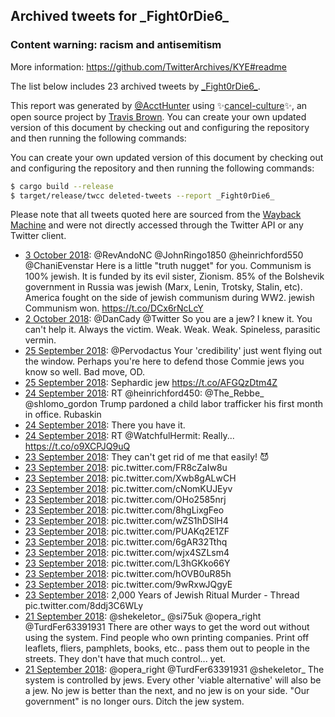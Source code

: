 ## Archived tweets for \_Fight0rDie6\_
### Content warning: racism and antisemitism
More information: https://github.com/TwitterArchives/KYE#readme

The list below includes 23 archived tweets by
[\_Fight0rDie6\_](https://twitter.com/_Fight0rDie6_).



This report was generated by [@AcctHunter](https://twitter.com/accthunter) using ✨[cancel-culture](https://github.com/travisbrown/cancel-culture)✨,
an open source project by [Travis Brown](https://twitter.com/travisbrown). You can create your own
updated version of this document by checking out and configuring the repository and then running
the following commands:

You can create your own updated version of this document by checking out and configuring the
repository and then running the following commands:

```bash
$ cargo build --release
$ target/release/twcc deleted-tweets --report _Fight0rDie6_
```

Please note that all tweets quoted here are sourced from the
[Wayback Machine](https://web.archive.org) and were not directly accessed through the Twitter API or
any Twitter client.

* [ 3 October 2018](https://web.archive.org/web/20181003003805/https://twitter.com/_Fight0rDie6_/status/1047284619941486592): @RevAndoNC @JohnRingo1850 @heinrichford550 @ChaniEvenstar Here is a little "truth nugget" for you.  Communism is 100% jewish. It is funded by its evil sister, Zionism. 85% of the Bolshevik government in Russia was jewish (Marx, Lenin, Trotsky, Stalin, etc). America fought on the side of jewish communism during WW2. jewish Communism won. https://t.co/DCx6rNcLcY
* [ 2 October 2018](https://web.archive.org/web/20181002143238/https://twitter.com/_Fight0rDie6_/status/1047132253472677888): @DanCady @Twitter So you are a jew? I knew it. You can't help it. Always the victim. Weak. Weak. Weak. Spineless, parasitic vermin.
* [25 September 2018](https://web.archive.org/web/20180925061610/https://twitter.com/_Fight0rDie6_/status/1044470598490095617): @Pervodactus Your 'credibility' just went flying out the window.  Perhaps you're here to defend those Commie jews you know so well. Bad move, OD.
* [25 September 2018](https://web.archive.org/web/20180925035750/https://twitter.com/_Fight0rDie6_/status/1044435785771098113): Sephardic jew https://t.co/AFGQzDtm4Z
* [24 September 2018](https://web.archive.org/web/20180924215926/https://twitter.com/_Fight0rDie6_/status/1044345591457869824): RT @heinrichford450: @The_Rebbe_ @shlomo_gordon Trump pardoned a child labor trafficker his first month in office. Rubaskin
* [24 September 2018](https://web.archive.org/web/20180924204226/https://twitter.com/_Fight0rDie6_/status/1044326213756637184): There you have it.
* [24 September 2018](https://web.archive.org/web/20180924025106/https://twitter.com/_Fight0rDie6_/status/1044056603903885312): RT @WatchfulHermit: Really... https://t.co/o9XCPJQ9uQ
* [23 September 2018](https://web.archive.org/web/20180923140507/https://twitter.com/_Fight0rDie6_/status/1043785523981094914): They can't get rid of me that easily! 😈
* [23 September 2018](https://web.archive.org/web/20180923140507/https://twitter.com/_Fight0rDie6_/status/1043785523981094914): pic.twitter.com/FR8cZaIw8u
* [23 September 2018](https://web.archive.org/web/20180923140507/https://twitter.com/_Fight0rDie6_/status/1043785523981094914): pic.twitter.com/Xwb8gALwCH
* [23 September 2018](https://web.archive.org/web/20180923140507/https://twitter.com/_Fight0rDie6_/status/1043785523981094914): pic.twitter.com/cNomKUJEyv
* [23 September 2018](https://web.archive.org/web/20180923140507/https://twitter.com/_Fight0rDie6_/status/1043785523981094914): pic.twitter.com/OHo2585nrj
* [23 September 2018](https://web.archive.org/web/20180923140507/https://twitter.com/_Fight0rDie6_/status/1043785523981094914): pic.twitter.com/8hgLixgFeo
* [23 September 2018](https://web.archive.org/web/20180923140507/https://twitter.com/_Fight0rDie6_/status/1043785523981094914): pic.twitter.com/wZS1hDSlH4
* [23 September 2018](https://web.archive.org/web/20180923140507/https://twitter.com/_Fight0rDie6_/status/1043785523981094914): pic.twitter.com/PUAKq2E1ZF
* [23 September 2018](https://web.archive.org/web/20180923140507/https://twitter.com/_Fight0rDie6_/status/1043785523981094914): pic.twitter.com/6gAR32Tthq
* [23 September 2018](https://web.archive.org/web/20180923140507/https://twitter.com/_Fight0rDie6_/status/1043785523981094914): pic.twitter.com/wjx4SZLsm4
* [23 September 2018](https://web.archive.org/web/20180923140507/https://twitter.com/_Fight0rDie6_/status/1043785523981094914): pic.twitter.com/L3hGKko66Y
* [23 September 2018](https://web.archive.org/web/20180923140507/https://twitter.com/_Fight0rDie6_/status/1043785523981094914): pic.twitter.com/hOVB0uR85h
* [23 September 2018](https://web.archive.org/web/20180923140507/https://twitter.com/_Fight0rDie6_/status/1043785523981094914): pic.twitter.com/9wRxwJQgyE
* [23 September 2018](https://web.archive.org/web/20180923140507/https://twitter.com/_Fight0rDie6_/status/1043785523981094914): 2,000 Years of Jewish Ritual Murder - Thread pic.twitter.com/8ddj3C6WLy
* [21 September 2018](https://web.archive.org/web/20180921114346/https://twitter.com/_Fight0rDie6_/status/1043103490258726912): @shekeletor_ @si75uk @opera_right @TurdFer63391931 There are other ways to get the word out without using the system. Find people who own printing companies. Print off leaflets, fliers, pamphlets, books, etc.. pass them out to people in the streets. They don't have that much control... yet.
* [21 September 2018](https://web.archive.org/web/20180921061858/https://twitter.com/_Fight0rDie6_/status/1043021751658065920): @opera_right @TurdFer63391931 @shekeletor_ The system is controlled by jews. Every other 'viable alternative' will also be a jew.  No jew is better than the next, and no jew is on your side.   "Our government" is no longer ours.   Ditch the jew system.
